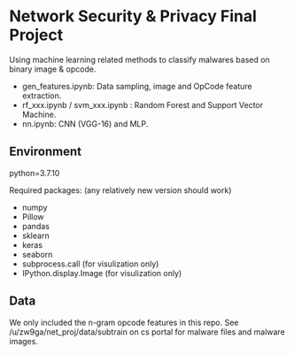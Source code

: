 # Network Security & Privacy Final Project

Using machine learning related methods to classify malwares based on binary image & opcode.

- gen_features.ipynb: Data sampling, image and OpCode feature extraction.
- rf_xxx.ipynb / svm_xxx.ipynb : Random Forest and Support Vector Machine.
- nn.ipynb: CNN (VGG-16) and MLP.

## Environment

python=3.7.10

Required packages: (any relatively new version should work) 

* numpy
* Pillow
* pandas
* sklearn
* keras
* seaborn
* subprocess.call  (for visulization only)
* IPython.display.Image  (for visulization only)

## Data

We only included the n-gram opcode features in this repo.
See /u/zw9ga/net_proj/data/subtrain on cs portal for malware files and malware images. 
